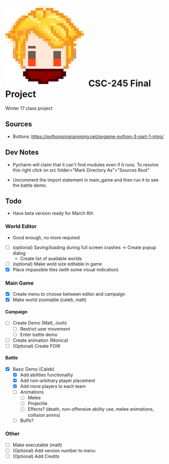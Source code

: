 # ![avatar](assets/icon/icon.png) CSC-245 Final Project
Winter 17 class project

## Sources
- Buttons: https://pythonprogramming.net/pygame-python-3-part-1-intro/
## Dev Notes
- Pycharm will claim that it can't find modules even if it runs. To resolve this
right click on src folder>"Mark Directory As">"Sources Root"

- Uncomment the import statement in main_game and then run it to see the battle demo.

## Todo
- Have beta version ready for March 6th

### World Editor
- Good enough, no more required
- [ ] (optional) Saving/loading during full screen crashes -> Create popup dialog
    - Create list of available worlds
- [ ] (optional) Make wold size editable in game
- [x] Place impassible tiles (with some visual indication)

### Main Game
- [x] Create menu to choose between editor and campaign
- [x] Make world zoomable (caleb, matt)

#### Campaign
- [ ] Create Demo (Matt, Josh)
    - [ ] Restrict user movement
    - [ ] Enter battle demo
- [ ] Create animation (Monica)
- [ ] (Optional) Create FOW

#### Battle
- [x] Basic Demo (Caleb)
    - [x] Add abilities functionality
    - [x] Add non-arbitrary player placement
    - [x] Add more players to each team
    - [ ] Animations
        - [ ] Melee
        - [ ] Projectile
        - [ ] Effects? (death, non-offensive ability use, melee animations, collision anims)
    - [ ] Buffs?

### Other
- [ ] Make executable (matt)
- [ ] (Optional) Add version number to menu
- [ ] (Optional) Add Credits